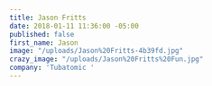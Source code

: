 ```yaml
---
title: Jason Fritts
date: 2018-01-11 11:36:00 -05:00
published: false
first_name: Jason
image: "/uploads/Jason%20Fritts-4b39fd.jpg"
crazy_image: "/uploads/Jason%20Fritts%20Fun.jpg"
company: 'Tubatomic '
---
```


